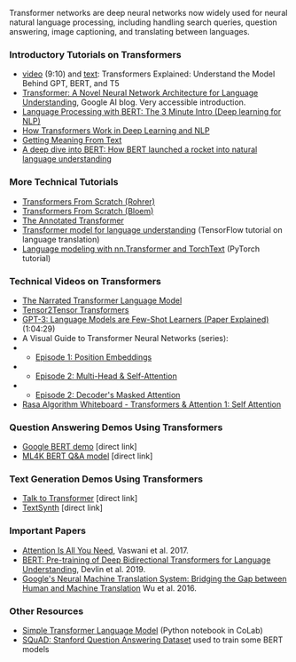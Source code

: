 Transformer networks are deep neural networks now widely used for neural natural language processing, including handling search queries, question answering, image captioning, and translating between languages.

### Introductory Tutorials on Transformers
* [video](https://www.youtube.com/watch?v=SZorAJ4I-sA) (9:10) and [text](https://daleonai.com/transformers-explained): Transformers Explained: Understand the Model Behind GPT, BERT, and T5
* [Transformer: A Novel Neural Network Architecture for Language Understanding](https://ai.googleblog.com/2017/08/transformer-novel-neural-network.html), Google AI blog. Very accessible introduction.
* [Language Processing with BERT: The 3 Minute Intro (Deep learning for NLP)](https://www.youtube.com/watch?v=ioGry-89gqE)
* [How Transformers Work in Deep Learning and NLP](https://theaisummer.com/transformer/)
* [Getting Meaning From Text](https://peltarion.com/blog/data-science/self-attention-video)
* [A deep dive into BERT: How BERT launched a rocket into natural language understanding](https://searchengineland.com/a-deep-dive-into-bert-how-bert-launched-a-rocket-into-natural-language-understanding-324522)

### More Technical Tutorials
* [Transformers From Scratch (Rohrer)](https://e2eml.school/transformers.html)
* [Transformers From Scratch (Bloem)](http://peterbloem.nl/blog/transformers)
* [The Annotated Transformer](https://nlp.seas.harvard.edu/2018/04/03/attention.html)
* [Transformer model for language understanding](https://www.tensorflow.org/text/tutorials/transformer) (TensorFlow tutorial on language translation)
* [Language modeling with nn.Transformer and TorchText](https://pytorch.org/tutorials/beginner/transformer_tutorial.html) (PyTorch tutorial)

### Technical Videos on Transformers
* [The Narrated Transformer Language Model](https://www.youtube.com/watch?v=-QH8fRhqFHM)
* [Tensor2Tensor Transformers](https://www.youtube.com/watch?v=rBCqOTEfxvg)
* [GPT-3: Language Models are Few-Shot Learners (Paper Explained)](https://www.youtube.com/watch?v=SY5PvZrJhLE) (1:04:29)
* A Visual Guide to Transformer Neural Networks (series):
* * [Episode 1: Position Embeddings](https://www.youtube.com/watch?v=dichIcUZfOw&list=PL86uXYUJ7999zE8u2-97i4KG_2Zpufkfb&index=2)
* * [Episode 2: Multi-Head & Self-Attention](https://www.youtube.com/watch?v=mMa2PmYJlCo&list=PL86uXYUJ7999zE8u2-97i4KG_2Zpufkfb)
* * [Episode 2: Decoder's Masked Attention](https://www.youtube.com/watch?v=gJ9kaJsE78k)
* [Rasa Algorithm Whiteboard - Transformers & Attention 1: Self Attention](https://www.youtube.com/watch?v=yGTUuEx3GkA)

### Question Answering Demos Using Transformers
* [Google BERT demo](https://storage.googleapis.com/tfjs-models/demos/mobilebert-qna/index.html) [direct link]
* [ML4K BERT Q&A model](https://machinelearningforkids.co.uk/#!/pretrained) [direct link]

### Text Generation Demos Using Transformers
* [Talk to Transformer](https://app.inferkit.com/demo) [direct link]
* [TextSynth](https://bellard.org/textsynth/) [direct link]

### Important Papers
* [Attention Is All You Need](https://arxiv.org/abs/1706.03762), Vaswani et al. 2017.
* [BERT: Pre-training of Deep Bidirectional Transformers for Language Understanding](https://arxiv.org/abs/1810.04805), Devlin et al. 2019.
* [Google's Neural Machine Translation System: Bridging the Gap between Human and Machine Translation](https://arxiv.org/abs/1609.08144) Wu et al. 2016.

### Other Resources
* [Simple Transformer Language Model](https://colab.research.google.com/github/jalammar/jalammar.github.io/blob/master/notebooks/Simple_Transformer_Language_Model.ipynb#scrollTo=BstYQU6NkkDA) (Python notebook in CoLab)
* [SQuAD: Stanford Question Answering Dataset](https://rajpurkar.github.io/SQuAD-explorer/) used to train some BERT models